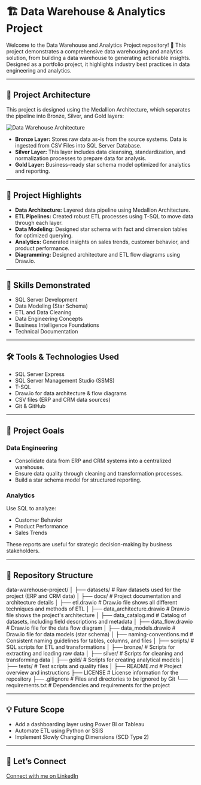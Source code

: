 # 🏗️ Data Warehouse & Analytics Project

Welcome to the Data Warehouse and Analytics Project repository! 🚀
This project demonstrates a comprehensive data warehousing and analytics solution, from building a data warehouse to generating actionable insights. Designed as a portfolio project, it highlights industry best practices in data engineering and analytics.

---

## 🧱 Project Architecture

This project is designed using the Medallion Architecture, which separates the pipeline into Bronze, Silver, and Gold layers:

![Data Warehouse Architecture](docs/data_architecture.png)

- **Bronze Layer:** Stores raw data as-is from the source systems. Data is ingested from CSV Files into SQL Server Database.
- **Silver Layer:** This layer includes data cleansing, standardization, and normalization processes to prepare data for analysis.
- **Gold Layer:** Business-ready star schema model optimized for analytics and reporting.

---

## 📖 Project Highlights

- **Data Architecture:** Layered data pipeline using Medallion Architecture.
- **ETL Pipelines:** Created robust ETL processes using T-SQL to move data through each layer.
- **Data Modeling:** Designed star schema with fact and dimension tables for optimized querying.
- **Analytics:** Generated insights on sales trends, customer behavior, and product performance.
- **Diagramming:** Designed architecture and ETL flow diagrams using Draw.io.

---

## 🎯 Skills Demonstrated

- SQL Server Development  
- Data Modeling (Star Schema)  
- ETL and Data Cleaning  
- Data Engineering Concepts  
- Business Intelligence Foundations  
- Technical Documentation  

---

## 🛠️ Tools & Technologies Used

- SQL Server Express  
- SQL Server Management Studio (SSMS)  
- T-SQL  
- Draw.io for data architecture & flow diagrams  
- CSV files (ERP and CRM data sources)  
- Git & GitHub  

---

## 🚀 Project Goals

### Data Engineering

- Consolidate data from ERP and CRM systems into a centralized warehouse.  
- Ensure data quality through cleaning and transformation processes.  
- Build a star schema model for structured reporting.

### Analytics

Use SQL to analyze:

- Customer Behavior  
- Product Performance  
- Sales Trends  

These reports are useful for strategic decision-making by business stakeholders.

---

## 📂 Repository Structure

data-warehouse-project/
│
├── datasets/                           # Raw datasets used for the project (ERP and CRM data)
│
├── docs/                              # Project documentation and architecture details
│   ├── etl.drawio                     # Draw.io file shows all different techniques and methods of ETL
│   ├── data_architecture.drawio       # Draw.io file shows the project's architecture
│   ├── data_catalog.md                # Catalog of datasets, including field descriptions and metadata
│   ├── data_flow.drawio               # Draw.io file for the data flow diagram
│   ├── data_models.drawio             # Draw.io file for data models (star schema)
│   ├── naming-conventions.md          # Consistent naming guidelines for tables, columns, and files
│
├── scripts/                           # SQL scripts for ETL and transformations
│   ├── bronze/                        # Scripts for extracting and loading raw data
│   ├── silver/                        # Scripts for cleaning and transforming data
│   ├── gold/                          # Scripts for creating analytical models
│
├── tests/                            # Test scripts and quality files
│
├── README.md                         # Project overview and instructions
├── LICENSE                          # License information for the repository
├── .gitignore                       # Files and directories to be ignored by Git
└── requirements.txt                 # Dependencies and requirements for the project

---

## 💡 Future Scope

- Add a dashboarding layer using Power BI or Tableau  
- Automate ETL using Python or SSIS  
- Implement Slowly Changing Dimensions (SCD Type 2)  

---

## 🤝 Let’s Connect

[Connect with me on LinkedIn](https://www.linkedin.com/in/giteshgarg08/)
